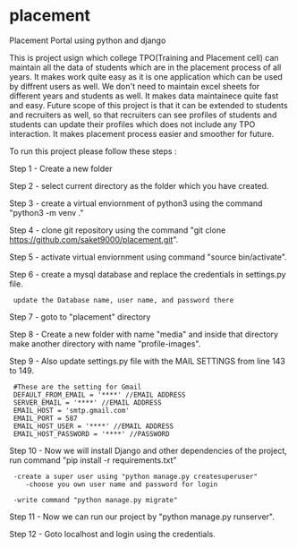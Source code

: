 # placement
Placement Portal using python and django

This is project usign which college TPO(Training and Placement cell) can maintain all the data of students which are in the 
placement process of all years. It makes work quite easy as it is one application which can be used by diffrent users as well.
We don't need to maintain excel sheets for different years and students as well. It makes data maintainece quite fast and
easy. Future scope of this project is that it can be extended to students and recruiters as well, so that recruiters
can see profiles of students and students can update their profiles which does not include any TPO interaction. It makes 
placement process easier and smoother for future.

To run this project please follow these steps :

Step 1 - Create a new folder

Step 2 - select current directory as the folder which you have created.

Step 3 - create a virtual enviornment of python3 using the command "python3 -m venv ."

Step 4 - clone git repository using the command "git clone https://github.com/saket9000/placement.git".

Step 5 - activate virtual enviornment using command "source bin/activate".

Step 6 - create a mysql database and replace the credentials in settings.py file.

	 update the Database name, user name, and password there


Step 7 - goto to "placement" directory

Step 8 - Create a new folder with name "media" and inside that directory make another directory with name "profile-images".

Step 9 - Also update settings.py file with the MAIL SETTINGS from line 143 to 149.
	
	 #These are the setting for Gmail
	 DEFAULT_FROM_EMAIL = '****' //EMAIL ADDRESS
	 SERVER_EMAIL = '****' //EMAIL ADDRESS
 	 EMAIL_HOST = 'smtp.gmail.com'
	 EMAIL_PORT = 587
	 EMAIL_HOST_USER = '****' //EMAIL ADDRESS
	 EMAIL_HOST_PASSWORD = '****' //PASSWORD

Step 10 - Now we will install Django and other dependencies of the project, run command "pip install -r requirements.txt"

	 -create a super user using "python manage.py createsuperuser"
		-choose you own user name and password for login

	 -write command "python manage.py migrate"


Step 11 - Now we can run our project by "python manage.py runserver".

Step 12 - Goto localhost and login using the credentials.
